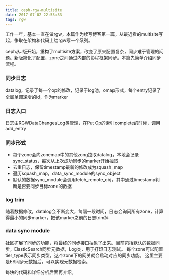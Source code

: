 ```yaml
---
title: ceph-rgw-multisite
date: 2017-07-02 22:53:33
tags: rgw
---
```


工作一年，基本一直在做rgw，本篇作为续写博客第一篇，从最近看的multisite写起，争取在架构和代码上给rgw写一个系列。

ceph从J版开始，重构了multisite方案，改变了原来配置复杂，同步难于管理的问题。新版简化了配置，zone之间通过内部的协程框架同步。本篇先简单介绍同步流程。

<!-- more -->

### 同步日志

datalog，记录了每一个op的修改，记录于log池，omap形式，每个entry记录了全局单调递增的id，作为marker

### 日志入口

日志由RGWDataChangesLog类管理，在Put Op的索引complete的时候，调用add_entry

### 同步形式

* 每个zone会向zonemap中的其他zong拉取datalog，本地会记录sync_status，每次从上次成功同步的marker开始拉取
* 去重日志，保留timestamp最新的修改成为squash_map
* 遍历squash_map，data_sync_module的sync_object
* 默认的数据sync_module会调用fetch_remote_obj，其中通过timestamp判断是否要同步目标zone的数据

### log trim

随着数据修改，datalog会不断变大，每隔一段时间，日志会询问所有zone，计算得最小的同步marker，把该marker之前的日志trim掉

### data sync module

社区扩展了同步的功能，将最终的同步接口抽象了出来。目前包括默认的数据同步，ElasticSearch同步元数据，Log类，用于打印日志测试。
每个zone可以配置tier_type表示同步类型，这个zone下的网关就会启动对应的同步功能。
这里主要是ES同步元数据后，可以实现元数据检索。


每块的代码和详细分析后面再介绍。
